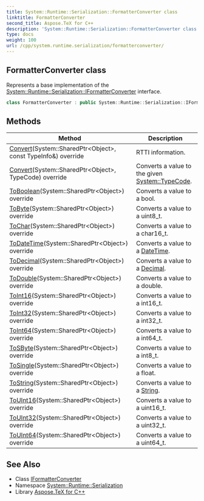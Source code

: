 ```yaml
---
title: System::Runtime::Serialization::FormatterConverter class
linktitle: FormatterConverter
second_title: Aspose.TeX for C++
description: 'System::Runtime::Serialization::FormatterConverter class. Represents a base implementation of the System::Runtime::Serialization::IFormatterConverter interface in C++.'
type: docs
weight: 100
url: /cpp/system.runtime.serialization/formatterconverter/
---
```

## FormatterConverter class


Represents a base implementation of the [System::Runtime::Serialization::IFormatterConverter](../iformatterconverter/) interface.

```cpp
class FormatterConverter : public System::Runtime::Serialization::IFormatterConverter
```

## Methods

| Method | Description |
| --- | --- |
| [Convert](./convert/)(System::SharedPtr\<Object\>, const TypeInfo\&) override | RTTI information. |
| [Convert](./convert/)(System::SharedPtr\<Object\>, TypeCode) override | Converts a value to the given [System::TypeCode](../../system/typecode/). |
| [ToBoolean](./toboolean/)(System::SharedPtr\<Object\>) override | Converts a value to a bool. |
| [ToByte](./tobyte/)(System::SharedPtr\<Object\>) override | Converts a value to a uint8_t. |
| [ToChar](./tochar/)(System::SharedPtr\<Object\>) override | Converts a value to a char16_t. |
| [ToDateTime](./todatetime/)(System::SharedPtr\<Object\>) override | Converts a value to a [DateTime](../../system/datetime/). |
| [ToDecimal](./todecimal/)(System::SharedPtr\<Object\>) override | Converts a value to a [Decimal](../../system/decimal/). |
| [ToDouble](./todouble/)(System::SharedPtr\<Object\>) override | Converts a value to a double. |
| [ToInt16](./toint16/)(System::SharedPtr\<Object\>) override | Converts a value to a int16_t. |
| [ToInt32](./toint32/)(System::SharedPtr\<Object\>) override | Converts a value to a int32_t. |
| [ToInt64](./toint64/)(System::SharedPtr\<Object\>) override | Converts a value to a int64_t. |
| [ToSByte](./tosbyte/)(System::SharedPtr\<Object\>) override | Converts a value to a int8_t. |
| [ToSingle](./tosingle/)(System::SharedPtr\<Object\>) override | Converts a value to a float. |
| [ToString](./tostring/)(System::SharedPtr\<Object\>) override | Converts a value to a [String](../../system/string/). |
| [ToUInt16](./touint16/)(System::SharedPtr\<Object\>) override | Converts a value to a uint16_t. |
| [ToUInt32](./touint32/)(System::SharedPtr\<Object\>) override | Converts a value to a uint32_t. |
| [ToUInt64](./touint64/)(System::SharedPtr\<Object\>) override | Converts a value to a uint64_t. |
## See Also

* Class [IFormatterConverter](../iformatterconverter/)
* Namespace [System::Runtime::Serialization](../)
* Library [Aspose.TeX for C++](../../)
